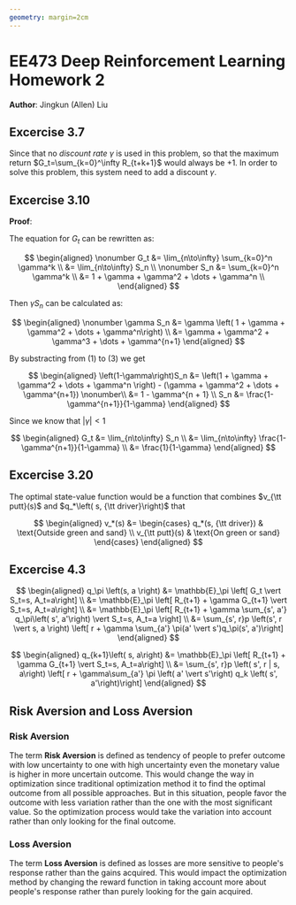 ```yaml
---
geometry: margin=2cm
---
```

# EE473 Deep Reinforcement Learning Homework 2
**Author**: Jingkun (Allen) Liu

## Excercise 3.7
Since that no *discount rate* $\gamma$ is used in this problem, so that the maximum return $G_t=\sum_{k=0}^\infty R_{t+k+1}$ would always be $+1$. In order to solve this problem, this system need to add a discount $\gamma$.

## Excercise 3.10
**Proof**:

The equation for $G_t$ can be rewritten as:

$$
\begin{aligned}
    \nonumber G_t &= \lim_{n\to\infty} \sum_{k=0}^n \gamma^k \\ 
    &= \lim_{n\to\infty} S_n \\
    \nonumber S_n &= \sum_{k=0}^n \gamma^k \\ 
    &= 1 + \gamma + \gamma^2 + \dots + \gamma^n \\ 
\end{aligned}
$$

Then $\gamma S_n$ can be calculated as:

$$
\begin{aligned}
    \nonumber \gamma S_n &= \gamma \left( 1 + \gamma + \gamma^2 + \dots + \gamma^n\right) \\
    &= \gamma + \gamma^2 + \gamma^3 + \dots + \gamma^{n+1}
\end{aligned}
$$

By substracting from $(1)$ to $(3)$ we get

$$
\begin{aligned}
    \left(1-\gamma\right)S_n &= \left(1 + \gamma + \gamma^2 + \dots + \gamma^n \right) - (\gamma + \gamma^2 + \dots + \gamma^{n+1}) \nonumber\\
    &= 1 - \gamma^{n + 1} \\
    S_n &= \frac{1-\gamma^{n+1}}{1-\gamma}
\end{aligned}
$$

Since we know that $\left \vert \gamma \right \vert < 1$

$$
\begin{aligned}
    G_t &= \lim_{n\to\infty} S_n \\
    &= \lim_{n\to\infty} \frac{1-\gamma^{n+1}}{1-\gamma} \\
    &= \frac{1}{1-\gamma}
\end{aligned}
$$

## Excercise 3.20
The optimal state-value function would be a function that combines $v_{\tt putt}(s)$ and $q_*\left( s, {\tt driver}\right)$ that

$$
\begin{aligned}
    v_*(s) &= \begin{cases}
        q_*(s, {\tt driver}) & \text{Outside green and sand} \\
        v_{\tt putt}(s) & \text{On green or sand}
    \end{cases}
\end{aligned}
$$

## Excercise 4.3
$$
\begin{aligned}
    q_\pi \left(s, a \right) &= \mathbb{E}_\pi \left[ G_t \vert S_t=s, A_t=a\right] \\
    &= \mathbb{E}_\pi \left[ R_{t+1} + \gamma G_{t+1} \vert S_t=s, A_t=a\right] \\
    &= \mathbb{E}_\pi \left[ R_{t+1} + \gamma \sum_{s', a'} q_\pi\left( s', a'\right) \vert S_t=s, A_t=a \right] \\
    &= \sum_{s', r}p \left(s', r \vert s, a \right) \left[ r + \gamma \sum_{a'} \pi(a' \vert s')q_\pi(s', a')\right]
\end{aligned}
$$

$$
\begin{aligned}
    q_{k+1}\left( s, a\right) &= \mathbb{E}_\pi \left[ R_{t+1} + \gamma G_{t+1} \vert S_t=s, A_t=a\right] \\
    &= \sum_{s', r}p \left( s', r | s, a\right) \left[ r + \gamma\sum_{a'} \pi \left( a' \vert s'\right) q_k \left( s', a'\right)\right]
\end{aligned}
$$

## Risk Aversion and Loss Aversion

### Risk Aversion
The term **Risk Aversion** is defined as tendency of people to prefer outcome with low uncertainty to one with high uncertainty even the monetary value is higher in more uncertain outcome. This would change the way in optimization since traditional optimization method it to find the optimal outcome from all possible approaches. But in this situation, people favor the outcome with less variation rather than the one with the most significant value. So the optimization process would take the variation into account rather than only looking for the final outcome. 

### Loss Aversion
The term **Loss Aversion** is defined as losses are more sensitive to people's response rather than the gains acquired. This would impact the optimization method by changing the reward function in taking account more about people's response rather than purely looking for the gain acquired.
